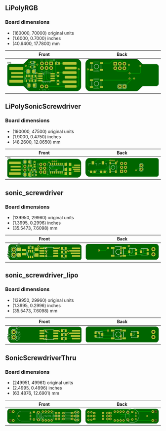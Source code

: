 ## LiPolyRGB 


### Board dimensions

* (160000, 70000) original units
* (1.6000, 0.7000) inches
* (40.6400, 17.7800) mm



| Front | Back |
| --- | --- |
| ![Front](LiPolyRGB.png) | ![Back](LiPolyRGB_back.png) |


## LiPolySonicScrewdriver 


### Board dimensions

* (190000, 47500) original units
* (1.9000, 0.4750) inches
* (48.2600, 12.0650) mm



| Front | Back |
| --- | --- |
| ![Front](LiPolySonicScrewdriver.png) | ![Back](LiPolySonicScrewdriver_back.png) |


## sonic_screwdriver 


### Board dimensions

* (139950, 29960) original units
* (1.3995, 0.2996) inches
* (35.5473, 7.6098) mm



| Front | Back |
| --- | --- |
| ![Front](sonic_screwdriver.png) | ![Back](sonic_screwdriver_back.png) |


## sonic_screwdriver_lipo 


### Board dimensions

* (139950, 29960) original units
* (1.3995, 0.2996) inches
* (35.5473, 7.6098) mm



| Front | Back |
| --- | --- |
| ![Front](sonic_screwdriver_lipo.png) | ![Back](sonic_screwdriver_lipo_back.png) |


## SonicScrewdriverThru 


### Board dimensions

* (249951, 49961) original units
* (2.4995, 0.4996) inches
* (63.4876, 12.6901) mm



| Front | Back |
| --- | --- |
| ![Front](SonicScrewdriverThru.png) | ![Back](SonicScrewdriverThru_back.png) |


